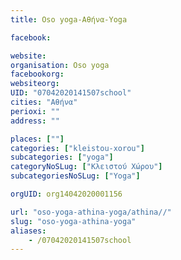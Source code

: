 ```yaml
---
title: Oso yoga-Αθήνα-Yoga

facebook:

website:
organisation: Oso yoga
facebookorg:
websiteorg:
UID: "07042020141507school"
cities: "Αθήνα"
perioxi: ""
address: ""

places: [""]
categories: ["kleistou-xorou"]
subcategories: ["yoga"]
categoryNoSLug: ["Κλειστού Χώρου"]
subcategoriesNoSLug: ["Yoga"]

orgUID: org14042020001156

url: "oso-yoga-athina-yoga/athina//"
slug: "oso-yoga-athina-yoga"
aliases:
    - /07042020141507school
---
```





